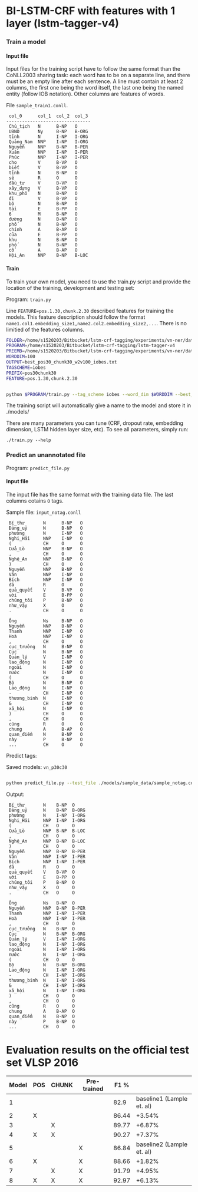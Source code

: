 # BI-LSTM-CRF with features with 1 layer (lstm-tagger-v4)



### Train a model
#### Input file

Input files for the training script have to follow the same format than the CoNLL2003 sharing task: each word has to be on a separate line, and there must be an empty line after each sentence. A line must contain at least 2 columns, the first one being the word itself, the last one being the named entity (follow IOB notation). Other columns are features of words.

File `sample_train1.conll`. 

```
 col_0      col_1  col_2  col_3 
--------------------------------
 Chủ_tịch   N      B-NP   O     
 UBND       Ny     B-NP   B-ORG 
 tỉnh       N      I-NP   I-ORG 
 Quảng_Nam  NNP    I-NP   I-ORG 
 Nguyễn     NNP    B-NP   B-PER 
 Xuân       NNP    I-NP   I-PER 
 Phúc       NNP    I-NP   I-PER 
 cho        V      B-VP   O     
 biết       V      B-VP   O     
 tỉnh       N      B-NP   O     
 sẽ         R      O      O     
 đầu_tư     V      B-VP   O     
 xây_dựng   V      B-VP   O     
 khu_phố    N      B-NP   O     
 đi         V      B-VP   O     
 bộ         N      B-NP   O     
 tại        E      B-PP   O     
 6          M      B-NP   O     
 đường      N      B-NP   O     
 phố        N      B-NP   O     
 chính      A      B-AP   O     
 của        E      B-PP   O     
 khu        N      B-NP   O     
 phố        N      B-NP   O     
 cổ         A      B-AP   O     
 Hội_An     NNP    B-NP   B-LOC 
```

#### Train
To train your own model, you need to use the train.py script and provide the location of the training, development and testing set:

Program: `train.py`

Line `FEATURE=pos.1.30,chunk.2.30` described features for training the models. This feature description should follow the format `name1.col1.embedding_size1,name2.col2.embedding_size2,...`. There is no limitied of the features columns.

```sh
FOLDER=/home/s1520203/Bitbucket/lstm-crf-tagging/experiments/vn-ner/data/dev
PROGRAM=/home/s1520203/Bitbucket/lstm-crf-tagging/lstm-tagger-v4
PREEMB=/home/s1520203/Bitbucket/lstm-crf-tagging/experiments/vn-ner/data/pre-trained/w2v.100 
WORDDIM=100
OUTPUT=best_pos30_chunk30_w2v100_iobes.txt
TAGSCHEME=iobes
PREFIX=pos30chunk30
FEATURE=pos.1.30,chunk.2.30


python $PROGRAM/train.py --tag_scheme iobes --word_dim $WORDDIM --best_outpath $OUTPUT --pre_emb $PREEMB --train $FOLDER/train.conll  --dev $FOLDER/val.conll --test $FOLDER/test.conll --lower 0 --zeros 0 --char_dim 25 --cap_dim 3 --lr_method sgd-lr_.002 --word_bidirect 1 --external_features $FEATURE --prefix=$PREFIX --reload 0 --epoch 120
```

The training script will automatically give a name to the model and store it in ./models/

There are many parameters you can tune (CRF, dropout rate, embedding dimension, LSTM hidden layer size, etc). To see all parameters, simply run:

```
./train.py --help
```


### Predict an unannotated file 

Program: `predict_file.py`

#### Input file 

The input file has the same format with the training data file. The last columns cotains `O` tags.

Sample file: `input_notag.conll`

```
 Bí_thư       N      B-NP   O     
 Đảng_uỷ      N      B-NP   O     
 phường       N      I-NP   O     
 Nghi_Hải     NNP    I-NP   O     
 (            CH     O      O     
 Cửa_Lò       NNP    B-NP   O     
 ,            CH     O      O     
 Nghệ_An      NNP    B-NP   O     
 )            CH     O      O     
 Nguyễn       NNP    B-NP   O     
 Văn          NNP    I-NP   O     
 Bích         NNP    I-NP   O     
 đã           R      O      O     
 quả_quyết    V      B-VP   O     
 với          E      B-PP   O     
 chúng_tôi    P      B-NP   O     
 như_vậy      X      O      O     
 .            CH     O      O     
                                  
 Ông          Ns     B-NP   O     
 Nguyễn       NNP    B-NP   O     
 Thanh        NNP    I-NP   O     
 Hoà          NNP    I-NP   O     
 ,            CH     O      O     
 cục_trưởng   N      B-NP   O     
 Cục          N      B-NP   O     
 Quản_lý      V      I-NP   O     
 lao_động     N      I-NP   O     
 ngoài        N      I-NP   O     
 nước         N      I-NP   O     
 (            CH     O      O     
 Bộ           N      B-NP   O     
 Lao_động     N      I-NP   O     
 -            CH     I-NP   O     
 thương_binh  N      I-NP   O     
 &            CH     I-NP   O     
 xã_hội       N      I-NP   O     
 )            CH     O      O     
 ,            CH     O      O     
 cũng         R      O      O     
 chung        A      B-AP   O     
 quan_điểm    N      B-NP   O     
 này          P      B-NP   O     
 ...          CH     O      O     
```

Predict tags:

Saved models: `vn_p30c30`

```sh 

python predict_file.py --test_file ./models/sample_data/sample_notag.conll --out_file sample.conll --model ./models/vn_p30c30
```

Output:

```
 Bí_thư       N    B-NP  O     
 Đảng_uỷ      N    B-NP  B-ORG 
 phường       N    I-NP  I-ORG 
 Nghi_Hải     NNP  I-NP  I-ORG 
 (            CH   O     O     
 Cửa_Lò       NNP  B-NP  B-LOC 
 ,            CH   O     O     
 Nghệ_An      NNP  B-NP  B-LOC 
 )            CH   O     O     
 Nguyễn       NNP  B-NP  B-PER 
 Văn          NNP  I-NP  I-PER 
 Bích         NNP  I-NP  I-PER 
 đã           R    O     O     
 quả_quyết    V    B-VP  O     
 với          E    B-PP  O     
 chúng_tôi    P    B-NP  O     
 như_vậy      X    O     O     
 .            CH   O     O     
                               
 Ông          Ns   B-NP  O     
 Nguyễn       NNP  B-NP  B-PER 
 Thanh        NNP  I-NP  I-PER 
 Hoà          NNP  I-NP  I-PER 
 ,            CH   O     O     
 cục_trưởng   N    B-NP  O     
 Cục          N    B-NP  B-ORG 
 Quản_lý      V    I-NP  I-ORG 
 lao_động     N    I-NP  I-ORG 
 ngoài        N    I-NP  I-ORG 
 nước         N    I-NP  I-ORG 
 (            CH   O     O     
 Bộ           N    B-NP  B-ORG 
 Lao_động     N    I-NP  I-ORG 
 -            CH   I-NP  I-ORG 
 thương_binh  N    I-NP  I-ORG 
 &            CH   I-NP  I-ORG 
 xã_hội       N    I-NP  I-ORG 
 )            CH   O     O     
 ,            CH   O     O     
 cũng         R    O     O     
 chung        A    B-AP  O     
 quan_điểm    N    B-NP  O     
 này          P    B-NP  O     
 ...          CH   O     O     
```

# Evaluation results on the official test set VLSP 2016


| Model | POS | CHUNK | Pre-trained | F1 %  |                           |
|-------|-----|-------|-------------|-------|---------------------------|
| 1     |     |       |             | 82.9  | baseline1 (Lample et. al) |
| 2     | X   |       |             | 86.44 | +3.54%                    |
| 3     |     | X     |             | 89.77 | +6.87%                    |
| 4     | X   | X     |             | 90.27 | +7.37%                    |
| 5     |     |       | X           | 86.84 | baseline2 (Lample et. al) |
| 6     | X   |       | X           | 88.66 | +1.82%                    |
| 7     |     | X     | X           | 91.79 | +4.95%                    |
| 8     | X   | X     | X           | 92.97 | +6.13%                    |
